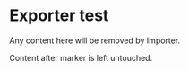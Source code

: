 # Exporter test

<!-- == imptr: exporter_example / begin from: ./_snippet-with-exporter.md#[test_exporter] == -->

Any content here will be removed by Importer.

<!-- == imptr: exporter_example / end == -->

Content after marker is left untouched.
